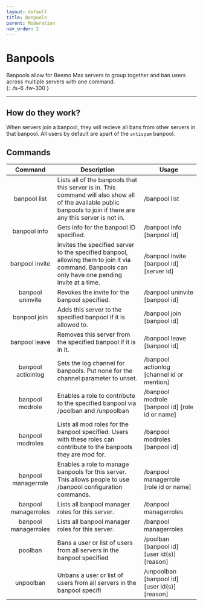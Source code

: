 ```yaml
---
layout: default
title: Banpools
parent: Moderation
nav_order: 2
---
```


# Banpools

Banpools allow for Beemo Max servers to group together and ban users across multiple servers with one command.  
{: .fs-6 .fw-300 }

---

## How do they work?

When servers join a banpool, they will recieve all bans from other servers in that banpool. All users by default are apart of the  `antispam` banpool.

## Commands

|        Command       | Description                                                                                                                                                        | Usage                                           |
|:--------------------:|--------------------------------------------------------------------------------------------------------------------------------------------------------------------|-------------------------------------------------|
| banpool list         | Lists all of the banpools that this server is in. This command will also show all of the available public banpools to join if there are any this server is not in. | /banpool list                                   |
| banpool info         | Gets info for the banpool ID specified.                                                                                                                            | /banpool info [banpool id]                      |
| banpool invite       | Invites the specified server to the specified banpool, allowing them to join it via command. Banpools can only have one pending invite at a time.                  | /banpool invite [banpool id] [server id]        |
| banpool uninvite     | Revokes the invite for the banpool specified.                                                                                                                      | /banpool uninvite [banpool id]                  |
| banpool join         | Adds this server to the specified banpool if it is allowed to.                                                                                                     | /banpool join [banpool id]                      |
| banpool leave        | Removes this server from the specified banpool if it is in it.                                                                                                     | /banpool leave [banpool id]                     |
| banpool actioinlog   | Sets the log channel for banpools. Put none for the channel parameter to unset.                                                                                    | /banpool actionlog [channel id or mention]      |
| banpool modrole      | Enables a role to contribute to the specified banpool via /poolban and /unpoolban                                                                                  | /banpool modrole [banpool id] [role id or name] |
| banpool modroles     | Lists all mod roles for the banpool specified. Users with these roles can contribute to the banpools they are mod for.                                             | /banpool modroles [banpool id]                  |
| banpool managerrole  | Enables a role to manage banpools for this server. This allows people to use /banpool configuration commands.                                                      | /banpool managerrole [role id or name]          |
| banpool managerroles | Lists all banpool manager roles for this server.                                                                                                                   | /banpool managerroles                           |
| banpool managerroles | Lists all banpool manager roles for this server.                                                                                                                   | /banpool managerroles                           |
| poolban              | Bans a user or list of users from all servers in the banpool specified                                                                                             | /poolban [banpool id] [user id(s)] [reason]     |
| unpoolban            | Unbans a user or list of users from all servers in the banpool specifi                                                                                             | /unpoolban [banpool id] [user id(s)] [reason]   |
